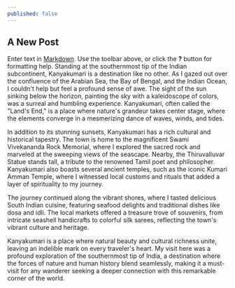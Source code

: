 ```yaml
---
published: false
---
```

## A New Post

Enter text in [Markdown](http://daringfireball.net/projects/markdown/). Use the toolbar above, or click the **?** button for formatting help.
Standing at the southernmost tip of the Indian subcontinent, Kanyakumari is a destination like no other. As I gazed out over the confluence of the Arabian Sea, the Bay of Bengal, and the Indian Ocean, I couldn't help but feel a profound sense of awe. The sight of the sun sinking below the horizon, painting the sky with a kaleidoscope of colors, was a surreal and humbling experience. Kanyakumari, often called the "Land's End," is a place where nature's grandeur takes center stage, where the elements converge in a mesmerizing dance of waves, winds, and tides.

In addition to its stunning sunsets, Kanyakumari has a rich cultural and historical tapestry. The town is home to the magnificent Swami Vivekananda Rock Memorial, where I explored the sacred rock and marveled at the sweeping views of the seascape. Nearby, the Thiruvalluvar Statue stands tall, a tribute to the renowned Tamil poet and philosopher. Kanyakumari also boasts several ancient temples, such as the iconic Kumari Amman Temple, where I witnessed local customs and rituals that added a layer of spirituality to my journey.

The journey continued along the vibrant shores, where I tasted delicious South Indian cuisine, featuring seafood delights and traditional dishes like dosa and idli. The local markets offered a treasure trove of souvenirs, from intricate seashell handicrafts to colorful silk sarees, reflecting the town's vibrant culture and heritage.

Kanyakumari is a place where natural beauty and cultural richness unite, leaving an indelible mark on every traveler's heart. My visit here was a profound exploration of the southernmost tip of India, a destination where the forces of nature and human history blend seamlessly, making it a must-visit for any wanderer seeking a deeper connection with this remarkable corner of the world.